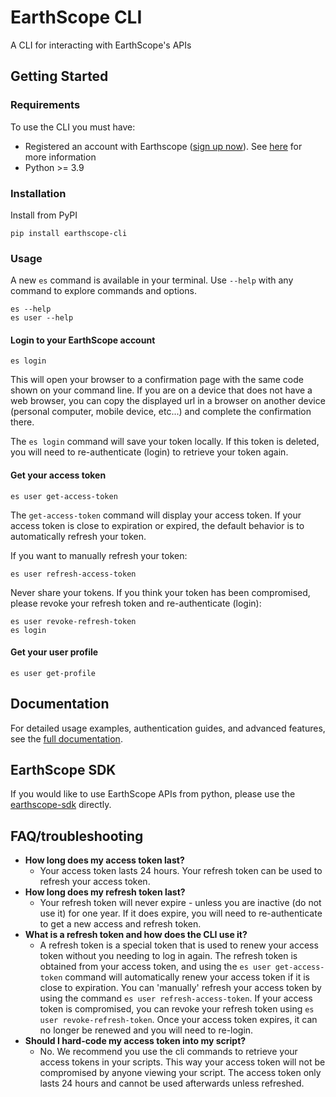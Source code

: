 # EarthScope CLI

A CLI for interacting with EarthScope's APIs

## Getting Started

### Requirements

To use the CLI you must have:

- Registered an account with Earthscope ([sign up now](https://earthscope.org/user/login)). See [here](https://www.earthscope.org/data/authentication) for more information
- Python >= 3.9

### Installation

Install from PyPI

```shell
pip install earthscope-cli
```

### Usage

A new `es` command is available in your terminal. Use `--help` with any command to explore commands and options.

```shell
es --help
es user --help
```

#### Login to your EarthScope account

```shell
es login
```

This will open your browser to a confirmation page with the same code shown on your command line.
If you are on a device that does not have a web browser, you can copy the displayed url in a browser on another device (personal computer, mobile device, etc...) and complete the confirmation there.

The `es login` command will save your token locally. If this token is deleted, you will need to re-authenticate (login) to retrieve your token again.

#### Get your access token

```shell
es user get-access-token
```

The `get-access-token` command will display your access token. If your access token is close to expiration or expired,
the default behavior is to automatically refresh your token.

If you want to manually refresh your token:

```shell
es user refresh-access-token
```

Never share your tokens. If you think your token has been compromised, please revoke your refresh token and re-authenticate (login):

```shell
es user revoke-refresh-token
es login
```

#### Get your user profile

```shell
es user get-profile
```

## Documentation

For detailed usage examples, authentication guides, and advanced features, see the [full documentation](https://docs.earthscope.org/projects/CLI).

## EarthScope SDK

If you would like to use EarthScope APIs from python, please use the [earthscope-sdk](https://gitlab.com/earthscope/public/earthscope-sdk/) directly.

## FAQ/troubleshooting

- **How long does my access token last?**
  - Your access token lasts 24 hours. Your refresh token can be used to refresh your access token.
- **How long does my refresh token last?**
  - Your refresh token will never expire - unless you are inactive (do not use it) for one year.
    If it does expire, you will need to re-authenticate to get a new access and refresh token.
- **What is a refresh token and how does the CLI use it?**
  - A refresh token is a special token that is used to renew your access token without you needing to log in again.
    The refresh token is obtained from your access token, and using the `es user get-access-token` command will automatically
    renew your access token if it is close to expiration. You can 'manually' refresh your access token by using the command `es user refresh-access-token`.
    If your access token is compromised, you can revoke your refresh token using `es user revoke-refresh-token`. Once your access token expires,
    it can no longer be renewed and you will need to re-login.
- **Should I hard-code my access token into my script?**
  - No. We recommend you use the cli commands to retrieve your access tokens in your scripts.
    This way your access token will not be compromised by anyone viewing your script.
    The access token only lasts 24 hours and cannot be used afterwards unless refreshed.
